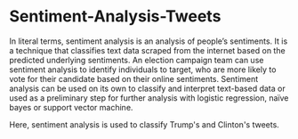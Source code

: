 # Sentiment-Analysis-Tweets
In literal terms, sentiment analysis is an analysis of people’s sentiments. It is a technique that classifies text data scraped from the internet based on the predicted underlying sentiments. An election campaign team can use sentiment analysis to identify individuals to target, who are more likely to vote for their candidate based on their online sentiments. Sentiment analysis can be used on its own to classify and interpret text-based data or used as a preliminary step for further analysis with logistic regression, naïve bayes or support vector machine. 

Here, sentiment analysis is used to classify Trump's and Clinton's tweets.

